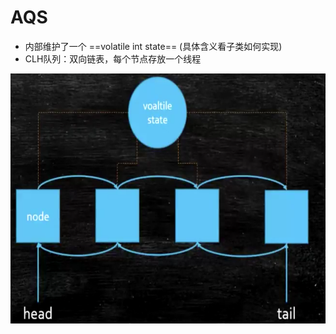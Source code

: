 # AQS
- 内部维护了一个 ==volatile int state== (具体含义看子类如何实现)
- CLH队列：双向链表，每个节点存放一个线程

<img src="https://raw.githubusercontent.com/zhouyubiu/gitnotes_images/master/gitnote/2020/04/27/1588000559014-1588000559019.png" weight=800 height=400     />
